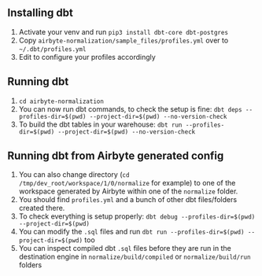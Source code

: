 ## Installing dbt

1. Activate your venv and run `pip3 install dbt-core dbt-postgres`
1. Copy `airbyte-normalization/sample_files/profiles.yml` over to `~/.dbt/profiles.yml`
1. Edit to configure your profiles accordingly

## Running dbt

1. `cd airbyte-normalization`
1. You can now run dbt commands, to check the setup is fine: `dbt deps --profiles-dir=$(pwd) --project-dir=$(pwd) --no-version-check`
1. To build the dbt tables in your warehouse: `dbt run --profiles-dir=$(pwd) --project-dir=$(pwd) --no-version-check`

## Running dbt from Airbyte generated config

1. You can also change directory (`cd /tmp/dev_root/workspace/1/0/normalize` for example) to one of the workspace generated by Airbyte within one of the `normalize` folder.
1. You should find `profiles.yml` and a bunch of other dbt files/folders created there.
1. To check everything is setup properly: `dbt debug --profiles-dir=$(pwd) --project-dir=$(pwd)`
1. You can modify the `.sql` files and run `dbt run --profiles-dir=$(pwd) --project-dir=$(pwd)` too
1. You can inspect compiled dbt `.sql` files before they are run in the destination engine in `normalize/build/compiled` or `normalize/build/run` folders